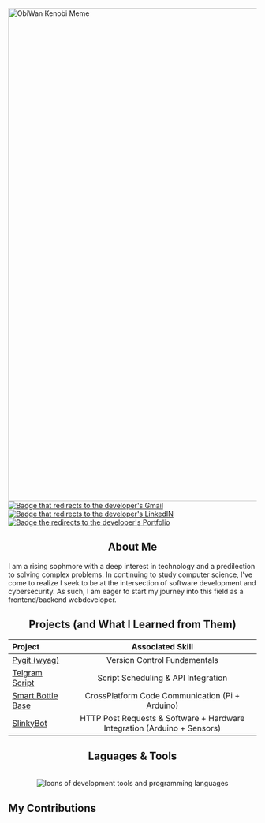 <img src = "https://c.tenor.com/WuOwfnsLcfYAAAAC/star-wars-obi-wan-kenobi.gif" height = 1000 width = 1000 alt="ObiWan Kenobi Meme"> 

<div>
     <a href=""> <!--Link to "Throwaway"-->
          <img alt="Badge that redirects to the developer's Gmail" src="https://img.shields.io/badge/Gmail-whitesmoke?style=for-the-badge&logo=gmail&logoColor=#E40046"/>
     </a>
     <a href="https://www.linkedin.com/in/058445245/">
          <img alt="Badge that redirects to the developer's LinkedIN"src="https://img.shields.io/badge/LinkedIn-0072b1?&style=for-the-badge&logo=linkedin&logoColor=white"/>
     </a>
     <a href="">
          <img alt="Badge the redirects to the developer's Portfolio" src="https://img.shields.io/badge/Edge-333333?&style=for-the-badge&logo=edge&logoColor=#3277BC"/>
     </a>
</div>
<h2 align="center">About Me</h1>

I am a rising sophmore with a deep interest in technology and a predilection to solving complex problems. In continuing to study computer science, I've come to realize I seek to be at the intersection of software development and cybersecurity. As such, I am eager to start my journey into this field as a frontend/backend webdeveloper.

<h2 align="center">Projects (and What I Learned from Them)</h2>

<div align="center">

| Project                                         | Associated Skill         |
|:-----------------------------------------------|:----------------------------:|
| <a href="https://github.com/Pitfalls-100/Making_Pygit">Pygit (wyag)</a> | Version Control Fundamentals |
| <a href="https://github.com/Pitfalls-100/Telegram_Bot_Script">Telgram Script</a> | Script Scheduling & API Integration | 
| <a href="https://github.com/Pitfalls-100/Smart_Bottle_Base">Smart Bottle Base</a> | CrossPlatform Code Communication (Pi + Arduino) |
| <a href="https://github.com/Pitfalls-100/SlinkyBot">SlinkyBot</a> | HTTP Post Requests & Software + Hardware Integration (Arduino + Sensors) |

</div>

<h2 align="center">Laguages & Tools</h2>
<br/>

<div align="center">
     <img alt="Icons of development tools and programming languages" src=https://go-skill-icons.vercel.app/api/icons?i=vscode,wsl,github,git,python,java,html,css />
</div>


<h2>My Contributions</h2>

<div align="center">

</div>

<!--
## Certifications

<div>
<img src="https://img.shields.io/badge/-Security%2B-FF0000?&style=for-the-badge&logo=CompTIA&logoColor=white" />
<img src="https://img.shields.io/badge/-Network%2B-007ACC?&style=for-the-badge&logo=CompTIA&logoColor=white" />
</div>
-->

<!--
**Pitfalls-100/Pitfalls-100** is a ✨ _special_ ✨ repository because its `README.md` (this file) appears on your GitHub profile.

Here are some ideas to get you started:

- 🔭 I’m currently working on ...
- 🌱 I’m currently learning ...
- 👯 I’m looking to collaborate on ...
- 🤔 I’m looking for help with ...
- 💬 Ask me about ...
- 📫 How to reach me: ...
- ⚡ Fun fact: ...
- ->
